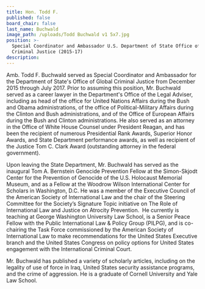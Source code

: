 ```yaml
---
title: Hon. Todd F.
published: false
board_chair: false
last_name: Buchwald
image_path: /uploads/Todd Buchwald v1 5x7.jpg
position: >-
  Special Coordinator and Ambassador U.S. Department of State Office of Global
  Criminal Justice (2015-17)
description:
---
```


Amb. Todd F. Buchwald served as Special Coordinator and Ambassador for the Department of State's Office of Global Criminal Justice from December 2015 through July 2017. Prior to assuming this position, Mr. Buchwald served as a career lawyer in the Department's Office of the Legal Adviser, including as head of the office for United Nations Affairs during the Bush and Obama administrations, of the office of Political-Military Affairs during the Clinton and Bush administrations, and of the Office of European Affairs during the Bush and Clinton administrations. He also served as an attorney in the Office of White House Counsel under President Reagan, and has been the recipient of numerous Presidential Rank Awards, Superior Honor Awards, and State Department performance awards, as well as recipient of the Justice Tom C. Clark Award (outstanding attorney in the federal government).

Upon leaving the State Department, Mr. Buchwald has served as the inaugural Tom A. Bernstein Genocide Prevention Fellow at the Simon-Skjodt Center for the Prevention of Genocide of the U.S. Holocaust Memorial Museum, and as a Fellow at the Woodrow Wilson International Center for Scholars in Washington, D.C. He was a member of the Executive Council of the American Society of International Law and the chair of the Steering Committee for the Society’s Signature Topic initiative on The Role of International Law and Justice on Atrocity Prevention.&nbsp; He currently is teaching at George Washington University Law School, is a Senior Peace Fellow with the Public International Law & Policy Group (PILPG), and is co-chairing the Task Force commissioned by the American Society of International Law to make recommendations for the United States Executive branch and the United States Congress on policy options for United States engagement with the International Criminal Court.

Mr. Buchwald has published a variety of scholarly articles, including on the legality of use of force in Iraq, United States security assistance programs, and the crime of aggression. He is a graduate of Cornell University and Yale Law School.&nbsp;